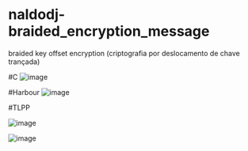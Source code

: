 # naldodj-braided_encryption_message
braided key offset encryption (criptografia por deslocamento de chave trançada)

#C
![image](https://github.com/user-attachments/assets/8157b3e7-3a52-426a-8e8d-03f63ebf2104)

#Harbour
![image](https://github.com/user-attachments/assets/56089a4b-ce6c-458e-918f-129e315ce53d)

#TLPP

![image](https://github.com/user-attachments/assets/496eb6fd-0655-4d5a-9cf5-2827ba56dd57)

![image](https://github.com/user-attachments/assets/2c335e6a-18a5-487d-acc6-44982389db18)







